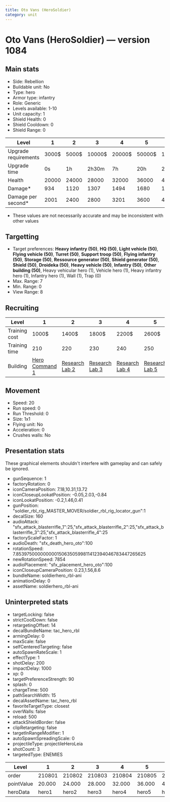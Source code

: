 ```yaml
---
title: Oto Vans (HeroSoldier)
category: unit
---
```


# Oto Vans (HeroSoldier) — version 1084

## Main stats

  * Side: Rebellion
  * Buildable unit: No
  * Type: hero
  * Armor type: infantry
  * Role: Generic
  * Levels available: 1-10
  * Unit capacity: 1
  * Shield Health: 0
  * Shield Cooldown: 0
  * Shield Range: 0

|Level               |1    |2    |3     |4     |5     |6      |7      |8      |9       |10      |
|--------------------|-----|-----|------|------|------|-------|-------|-------|--------|--------|
|Upgrade requirements|3000$|5000$|10000$|20000$|50000$|135000$|225000$|450000$|1500000$|2500000$|
|Upgrade time        |0s   |1h   |2h30m |7h    |20h   |2d12h  |4d     |6d     |1w1d    |1w5d    |
|Health              |20000|24000|28000 |32000 |36000 |40000  |44000  |48000  |52000   |60000   |
|Damage*             |934  |1120 |1307  |1494  |1680  |1867   |2054   |2240   |2427    |2800    |
|Damage per second*  |2001 |2400 |2800  |3201  |3600  |4000   |4401   |4800   |5200    |6000    |

* These values are not necessarily accurate and may be inconsistent with other values

## Targetting

  * Target preferences: **Heavy infantry (50)**, **HQ (50)**, **Light vehicle (50)**, **Flying vehicle (50)**, **Turret (50)**, **Support troop (50)**, **Flying infantry (50)**, **Storage (50)**, **Ressource generator (50)**, **Shield generator (50)**, **Shield (50)**, **Droideka (50)**, **Heavy vehicle (50)**, **Infantry (50)**, **Other building (50)**, Heavy vehicular hero (1), Vehicle hero (1), Heavy infantry hero (1), Infantry hero (1), Wall (1), Trap (0)
  * Max. Range: 7
  * Min. Range: 0
  * View Range: 8

## Recruiting

|Level        |1                                          |2                                     |3                                     |4                                     |5                                     |6                                     |7                                     |8                                     |9                                     |10                                     |
|-------------|-------------------------------------------|--------------------------------------|--------------------------------------|--------------------------------------|--------------------------------------|--------------------------------------|--------------------------------------|--------------------------------------|--------------------------------------|---------------------------------------|
|Training cost|1000$                                      |1400$                                 |1800$                                 |2200$                                 |2600$                                 |3000$                                 |3400$                                 |4000$                                 |4200$                                 |4600$                                  |
|Training time|210                                        |220                                   |230                                   |240                                   |250                                   |260                                   |270                                   |560                                   |580                                   |600                                    |
|Building     |[Hero Command 1](rebelTacticalCommand.html)|[Research Lab 2](rebelOffenseLab.html)|[Research Lab 3](rebelOffenseLab.html)|[Research Lab 4](rebelOffenseLab.html)|[Research Lab 5](rebelOffenseLab.html)|[Research Lab 6](rebelOffenseLab.html)|[Research Lab 7](rebelOffenseLab.html)|[Research Lab 8](rebelOffenseLab.html)|[Research Lab 9](rebelOffenseLab.html)|[Research Lab 10](rebelOffenseLab.html)|

## Movement

  * Speed: 20
  * Run speed: 0
  * Run Threshold: 0
  * Size: 1x1
  * Flying unit: No
  * Acceleration: 0
  * Crushes walls: No

## Presentation stats

These graphical elements shouldn't interfere with gameplay and can safely be ignored.

  * gunSequence: 1
  * factoryRotation: 0
  * iconCameraPosition: 7.18,10.31,13.72
  * iconCloseupLookatPosition: -0.05,2.03,-0.84
  * iconLookatPosition: -0.2,1.46,0.41
  * gunPosition: "soldier_rbl_rig_MASTER_MOVER/soldier_rbl_rig_locator_gun":1
  * decalSize: 160
  * audioAttack: "sfx_attack_blasterrifle_1":25,"sfx_attack_blasterrifle_2":25,"sfx_attack_blasterrifle_3":25,"sfx_attack_blasterrifle_4":25
  * factoryScaleFactor: 1
  * audioDeath: "sfx_death_hero_oto":100
  * rotationSpeed: 7.8539750000000001506350599811412394046783447265625
  * newRotationSpeed: 7854
  * audioPlacement: "sfx_placement_hero_oto":100
  * iconCloseupCameraPosition: 0.23,1.56,8.6
  * bundleName: soldierhero_rbl-ani
  * animationDelay: 0
  * assetName: soldierhero_rbl-ani

## Uninterpreted stats

  * targetLocking: false
  * strictCoolDown: false
  * retargetingOffset: 14
  * decalBundleName: tac_hero_rbl
  * armingDelay: 0
  * maxScale: false
  * selfCenteredTargeting: false
  * autoSpawnRateScale: 1
  * effectType: 1
  * shotDelay: 200
  * impactDelay: 1000
  * xp: 0
  * targetPreferenceStrength: 90
  * splash: 0
  * chargeTime: 500
  * pathSearchWidth: 15
  * decalAssetName: tac_hero_rbl
  * favoriteTargetType: closest
  * overWalls: false
  * reload: 500
  * attackShieldBorder: false
  * clipRetargeting: false
  * targetInRangeModifier: 1
  * autoSpawnSpreadingScale: 0
  * projectileType: projectileHeroLeia
  * shotCount: 3
  * targetedType: ENEMIES

|Level     |1     |2     |3     |4     |5     |6     |7     |8     |9     |10    |
|----------|------|------|------|------|------|------|------|------|------|------|
|order     |210801|210802|210803|210804|210805|210806|210807|210808|210809|210810|
|pointValue|20.000|24.000|28.000|32.000|36.000|40.000|44.000|48.000|52.000|60.000|
|heroData  |hero1 |hero2 |hero3 |hero4 |hero5 |hero6 |hero7 |hero8 |hero9 |hero10|

